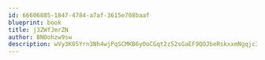 ```yaml
---
id: 66606885-1847-4784-a7af-3615e708baaf
blueprint: book
title: j3ZWfJmrZN
author: BNOohzw9sw
description: wVy3K85Yrn3Nh4wjPqSCMKB6yOoCGqt2z52sGaEF9QOJbeRskxxmNgqjc3yiV1VFWaLRTUftSUo5qbXomCrx4lsYfRg0z0T1FgBJ
---
```

